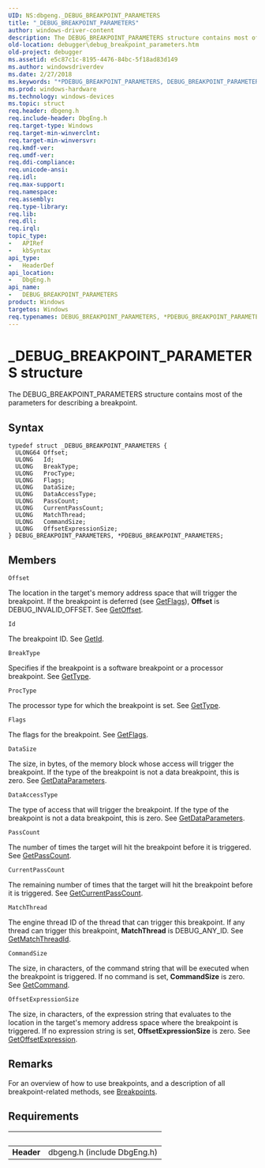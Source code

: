 ```yaml
---
UID: NS:dbgeng._DEBUG_BREAKPOINT_PARAMETERS
title: "_DEBUG_BREAKPOINT_PARAMETERS"
author: windows-driver-content
description: The DEBUG_BREAKPOINT_PARAMETERS structure contains most of the parameters for describing a breakpoint.
old-location: debugger\debug_breakpoint_parameters.htm
old-project: debugger
ms.assetid: e5c87c1c-8195-4476-84bc-5f18ad83d149
ms.author: windowsdriverdev
ms.date: 2/27/2018
ms.keywords: "*PDEBUG_BREAKPOINT_PARAMETERS, DEBUG_BREAKPOINT_PARAMETERS, DEBUG_BREAKPOINT_PARAMETERS structure [Windows Debugging], PDEBUG_BREAKPOINT_PARAMETERS, PDEBUG_BREAKPOINT_PARAMETERS structure pointer [Windows Debugging], Structures_ad5f0e1f-7d6f-498d-80a0-1275ca3cb016.xml, _DEBUG_BREAKPOINT_PARAMETERS, dbgeng/DEBUG_BREAKPOINT_PARAMETERS, dbgeng/PDEBUG_BREAKPOINT_PARAMETERS, debugger.debug_breakpoint_parameters"
ms.prod: windows-hardware
ms.technology: windows-devices
ms.topic: struct
req.header: dbgeng.h
req.include-header: DbgEng.h
req.target-type: Windows
req.target-min-winverclnt: 
req.target-min-winversvr: 
req.kmdf-ver: 
req.umdf-ver: 
req.ddi-compliance: 
req.unicode-ansi: 
req.idl: 
req.max-support: 
req.namespace: 
req.assembly: 
req.type-library: 
req.lib: 
req.dll: 
req.irql: 
topic_type:
-	APIRef
-	kbSyntax
api_type:
-	HeaderDef
api_location:
-	DbgEng.h
api_name:
-	DEBUG_BREAKPOINT_PARAMETERS
product: Windows
targetos: Windows
req.typenames: DEBUG_BREAKPOINT_PARAMETERS, *PDEBUG_BREAKPOINT_PARAMETERS
---
```


# _DEBUG_BREAKPOINT_PARAMETERS structure
The DEBUG_BREAKPOINT_PARAMETERS structure contains most of the parameters for describing a breakpoint.

## Syntax
````
typedef struct _DEBUG_BREAKPOINT_PARAMETERS {
  ULONG64 Offset;
  ULONG   Id;
  ULONG   BreakType;
  ULONG   ProcType;
  ULONG   Flags;
  ULONG   DataSize;
  ULONG   DataAccessType;
  ULONG   PassCount;
  ULONG   CurrentPassCount;
  ULONG   MatchThread;
  ULONG   CommandSize;
  ULONG   OffsetExpressionSize;
} DEBUG_BREAKPOINT_PARAMETERS, *PDEBUG_BREAKPOINT_PARAMETERS;
````

## Members


`Offset`

The location in the target's memory address space that will trigger the breakpoint.  If the breakpoint is deferred (see <a href="https://msdn.microsoft.com/library/windows/hardware/ff546791">GetFlags</a>), <b>Offset</b> is DEBUG_INVALID_OFFSET.  See <a href="https://msdn.microsoft.com/library/windows/hardware/ff548008">GetOffset</a>.

`Id`

The breakpoint ID.  See <a href="https://msdn.microsoft.com/library/windows/hardware/ff546827">GetId</a>.

`BreakType`

Specifies if the breakpoint is a software breakpoint or a processor breakpoint.  See <a href="https://msdn.microsoft.com/library/windows/hardware/jj991813">GetType</a>.

`ProcType`

The processor type for which the breakpoint is set.  See <a href="https://msdn.microsoft.com/library/windows/hardware/jj991813">GetType</a>.

`Flags`

The flags for the breakpoint.  See <a href="https://msdn.microsoft.com/library/windows/hardware/ff546791">GetFlags</a>.

`DataSize`

The size, in bytes, of the memory block whose access will trigger the breakpoint.  If the type of the breakpoint is not a data breakpoint, this is zero.  See <a href="https://msdn.microsoft.com/library/windows/hardware/ff546557">GetDataParameters</a>.

`DataAccessType`

The type of access that will trigger the breakpoint.  If the type of the breakpoint is not a data breakpoint, this is zero.  See <a href="https://msdn.microsoft.com/library/windows/hardware/ff546557">GetDataParameters</a>.

`PassCount`

The number of times the target will hit the breakpoint before it is triggered.  See <a href="https://msdn.microsoft.com/library/windows/hardware/ff548104">GetPassCount</a>.

`CurrentPassCount`

The remaining number of times that the target will hit the breakpoint before it is triggered.  See <a href="https://msdn.microsoft.com/library/windows/hardware/ff545769">GetCurrentPassCount</a>.

`MatchThread`

The engine thread ID of the thread that can trigger this breakpoint.  If any thread can trigger this breakpoint, <b>MatchThread</b> is DEBUG_ANY_ID.  See <a href="https://msdn.microsoft.com/library/windows/hardware/ff547074">GetMatchThreadId</a>.

`CommandSize`

The size, in characters, of the command string that will be executed when the breakpoint is triggered.  If no command is set, <b>CommandSize</b> is zero.  See <a href="https://msdn.microsoft.com/library/windows/hardware/ff545677">GetCommand</a>.

`OffsetExpressionSize`

The size, in characters, of the expression string that evaluates to the location in the target's memory address space where the breakpoint is triggered.  If no expression string is set, <b>OffsetExpressionSize</b> is zero.  See <a href="https://msdn.microsoft.com/library/windows/hardware/ff548048">GetOffsetExpression</a>.

## Remarks
For an overview of how to use breakpoints, and a description of all breakpoint-related methods, see <a href="https://msdn.microsoft.com/library/windows/hardware/ff538928">Breakpoints</a>.

## Requirements
| &nbsp; | &nbsp; |
| ---- |:---- |
| **Header** | dbgeng.h (include DbgEng.h) |